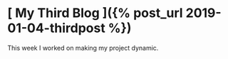 # [ My Third Blog ]({% post_url 2019-01-04-thirdpost %})
This week I worked on making my project dynamic.
